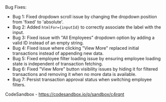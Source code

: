 Bug Fixes:

- Bug 1: Fixed dropdown scroll issue by changing the dropdown position from 'fixed' to 'absolute'.
- Bug 2: Added `htmlFor={inputId}` to correctly associate the label with the input.
- Bug 3: Fixed issue with "All Employees" dropdown option by adding a valid ID instead of an empty string.
- Bug 4: Fixed issue where clicking "View More" replaced initial transactions instead of appending new data.
- Bug 5: Fixed employee filter loading issue by ensuring employee loading state is independent of transaction fetching.
- Bug 6: Fixed "View More" button visibility issues by hiding it for filtered transactions and removing it when no more data is available.
- Bug 7: Persist transaction approval status when switching employee filters.

CodeSandbox - https://codesandbox.io/p/sandbox/c4rqnt
